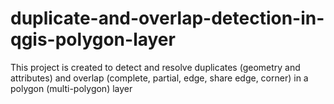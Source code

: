 # duplicate-and-overlap-detection-in-qgis-polygon-layer
This project is created to detect and resolve duplicates (geometry and attributes) and overlap (complete, partial, edge, share edge, corner) in a polygon (multi-polygon) layer
